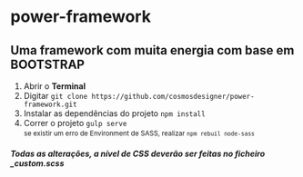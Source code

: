 # power-framework
## Uma framework com muita energia com base em BOOTSTRAP
<ol>
   <li>Abrir o <b>Terminal</b></li>
    <li>Digitar <code>git clone https://github.com/cosmosdesigner/power-framework.git</code></li>
    <li>Instalar as dependências do projeto <code>npm install</code></li>
    <li>Correr o projeto <code>gulp serve</code><br/><small>se existir um erro de Environment de SASS, realizar <code>npm rebuil node-sass</code></small></li>
</ol>

<h5>Todas as alterações, a nível de CSS deverão ser feitas no ficheiro _custom.scss</h5>